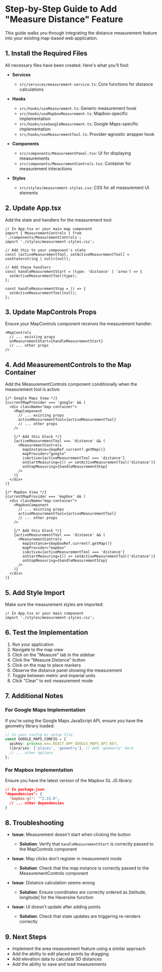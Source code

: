 # Step-by-Step Guide to Add "Measure Distance" Feature

This guide walks you through integrating the distance measurement feature into your existing map-based web application.

## 1. Install the Required Files

All necessary files have been created. Here's what you'll find:

- **Services**
  - `src/services/measurement-service.ts`: Core functions for distance calculations
  
- **Hooks**
  - `src/hooks/useMeasurement.ts`: Generic measurement hook
  - `src/hooks/useMapboxMeasurement.ts`: Mapbox-specific implementation
  - `src/hooks/useGoogleMeasurement.ts`: Google Maps-specific implementation
  - `src/hooks/useMeasurementTool.ts`: Provider-agnostic wrapper hook

- **Components**
  - `src/components/MeasurementPanel.tsx`: UI for displaying measurements
  - `src/components/MeasurementControls.tsx`: Container for measurement interactions

- **Styles**
  - `src/styles/measurement-styles.css`: CSS for all measurement UI elements

## 2. Update App.tsx

Add the state and handlers for the measurement tool:

```tsx
// In App.tsx or your main map component
import { MeasurementControls } from './components/MeasurementControls';
import './styles/measurement-styles.css';

// Add this to your component's state
const [activeMeasurementTool, setActiveMeasurementTool] = useState<string | null>(null);

// Add these handlers
const handleMeasurementStart = (type: 'distance' | 'area') => {
  setActiveMeasurementTool(type);
};

const handleMeasurementStop = () => {
  setActiveMeasurementTool(null);
};
```

## 3. Update MapControls Props

Ensure your MapControls component receives the measurement handler:

```tsx
<MapControls
  // ... existing props
  onMeasurementStart={handleMeasurementStart}
  // ... other props
/>
```

## 4. Add MeasurementControls to the Map Container

Add the MeasurementControls component conditionally when the measurement tool is active:

```tsx
{/* Google Maps View */}
{currentMapProvider === 'google' && (
  <div className="map-container">
    <MapComponent
      // ... existing props
      activeMeasurementTool={activeMeasurementTool}
      // ... other props
    />
    
    {/* Add this block */}
    {activeMeasurementTool === 'distance' && (
      <MeasurementControls
        mapInstance={mapRef.current?.getMap()}
        mapProvider="google"
        isActive={activeMeasurementTool === 'distance'}
        onStartMeasuring={() => setActiveMeasurementTool('distance')}
        onStopMeasuring={handleMeasurementStop}
      />
    )}
  </div>
)}

{/* Mapbox View */}
{currentMapProvider === 'mapbox' && (
  <div className="map-container">
    <MapboxComponent
      // ... existing props
      activeMeasurementTool={activeMeasurementTool}
      // ... other props
    />
    
    {/* Add this block */}
    {activeMeasurementTool === 'distance' && (
      <MeasurementControls
        mapInstance={mapboxRef.current?.getMap()}
        mapProvider="mapbox"
        isActive={activeMeasurementTool === 'distance'}
        onStartMeasuring={() => setActiveMeasurementTool('distance')}
        onStopMeasuring={handleMeasurementStop}
      />
    )}
  </div>
)}
```

## 5. Add Style Import

Make sure the measurement styles are imported:

```tsx
// In App.tsx or your main component
import './styles/measurement-styles.css';
```

## 6. Test the Implementation

1. Run your application
2. Navigate to the map view
3. Click on the "Measure" tab in the sidebar
4. Click the "Measure Distance" button
5. Click on the map to place markers
6. Observe the distance panel showing the measurement
7. Toggle between metric and imperial units
8. Click "Clear" to exit measurement mode

## 7. Additional Notes

### For Google Maps Implementation

If you're using the Google Maps JavaScript API, ensure you have the geometry library loaded:

```typescript
// In your config or setup file
const GOOGLE_MAPS_CONFIG = {
  apiKey: process.env.REACT_APP_GOOGLE_MAPS_API_KEY,
  libraries: ['places', 'geometry'], // Add 'geometry' here
  // ... other options
};
```

### For Mapbox Implementation

Ensure you have the latest version of the Mapbox GL JS library:

```json
// In package.json
"dependencies": {
  "mapbox-gl": "^2.15.0",
  // ... other dependencies
}
```

## 8. Troubleshooting

- **Issue**: Measurement doesn't start when clicking the button
  - **Solution**: Verify that `handleMeasurementStart` is correctly passed to the MapControls component

- **Issue**: Map clicks don't register in measurement mode
  - **Solution**: Check that the map instance is correctly passed to the MeasurementControls component

- **Issue**: Distance calculation seems wrong
  - **Solution**: Ensure coordinates are correctly ordered as [latitude, longitude] for the Haversine function

- **Issue**: UI doesn't update after adding points
  - **Solution**: Check that state updates are triggering re-renders correctly

## 9. Next Steps

- Implement the area measurement feature using a similar approach
- Add the ability to edit placed points by dragging
- Add elevation data to calculate 3D distances
- Add the ability to save and load measurements
